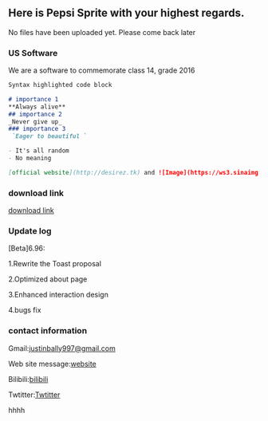 ## Here is Pepsi Sprite with your highest regards.

No files have been uploaded yet. Please come back later

### US Software

We are a software to commemorate class 14, grade 2016

```markdown
Syntax highlighted code block

# importance 1
**Always alive**
## importance 2
_Never give up_
### importance 3
 `Eager to beautiful `

- It's all random
- No meaning

[official website](http://desirez.tk) and ![Image](https://ws3.sinaimg.cn/large/005BYqpggy1g40s45nygtj308o08r3ys.jpg)
```

### download link

[download link](https://www.lanzous.com/i4pse4f)

### Update log 

[Beta]6.96:

1.Rewrite the Toast proposal

2.Optimized about page

3.Enhanced interaction design

4.bugs fix

### contact information 

Gmail:justinbally997@gmail.com

Web site message:[website](http://desirez.tk)

Bilibili:[bilibili](http://space.bilibili.com/85798800?share_medium=android&share_source=copy_link&bbid=XY6EA1462AA740353E20DEE06EBA75C67230B&ts=1561473501740)

Twtitter:[Twtitter](https://mobile.twitter.com/zzt000ccc)

hhhh
